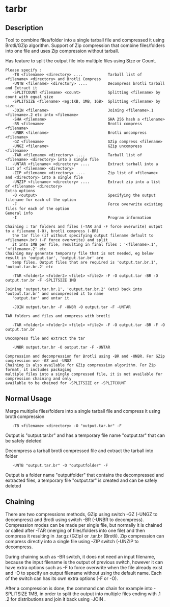 # tarbr

## Description
Tool to combine files/folder into a single tarball file and compressed it using Brotli/GZip algorithm. Support of Zip compression that combine files/folders into one file and uses Zip compression without tarball.

Has feature to split the output file into multiple files using Size or Count.

```
Please specify :
   -TB <filename> <directory> ....           Tarball list of <filename> <directory> and Brotli Compress
   -UNTB <filename> <directory> ....         Decompress brotli tarball and Extract it
   -SPLITCOUNT <filename> <count>            Splitting <filename> by count with equal size
   -SPLITSIZE <filename> <eg:1KB, 1MB, 1GB>  Splitting <filename> by size
   -JOIN <filename>                          Joining <filename>.1 <filename>.2 etc into <filename>
   -SHA <filename>                           SHA 256 hash a <filename>
   -BR <filename>                            Brotli compress <filename>
   -UNBR <filename>                          Brotli uncompress <filename>
   -GZ <filename>                            GZip compress <filename>
   -UNGZ <filename>                          GZip uncompress <filename>
   -TAR <filename> <directory> ....          Tarball list of <filename> <directory> into a single file
   -UNTAR <filename> <directory> ....        Extract tarball into a list of <filename> <directory>
   -ZIP <filename> <directory> ....          Zip list of <filename> and <directory> into a single file
   -UNZIP <filename> <directory> ....        Extract zip into a list of <filename> <directory>
Extra options
   -O <output>                               Specifying the output filename for each of the option
   -F                                        Force overwrite existing files for each of the option
General info
   -I                                        Program information

Chaining : Tar folders and files (-TAR and -F force overwrite) output to a filename (-O), brotli compress (-BR)
   the tar file (if without specifying output filename default to <filename>.br) (-F force overwrite) and split
   it into 1MB per file, resulting in final files : '<filename>.1', '<filename>.2' etc
Chaining may generate temporary file that is not needed, eg below result in 'output.tar', 'output.tar.br' are
   temp files. Output files that are required is 'output.tar.br.1', 'output.tar.br.2' etc

   -TAR <folder1> <folder2> <file1> <file2> -F -O output.tar -BR -O output.tar.br -F -SPLITSIZE 1MB

Joining 'output.tar.br.1', 'output.tar.br.2' (etc) back into 'output.tar.br' and uncompressed it to name
   'output.tar' and untar it

   -JOIN output.tar.br -F -UNBR -O output.tar -F -UNTAR

TAR folders and files and compress with brotli

   -TAR <folder1> <folder2> <file1> <file2> -F -O output.tar -BR -F -O output.tar.br

Uncompress file and extract the tar

   -UNBR output.tar.br -O output.tar -F -UNTAR

Compression and decompression for Brotli using -BR and -UNBR. For GZip compression use -GZ and -UNGZ
Chaining is also available for GZip compression algorithm. For Zip format, it includes packaging
multiple files into a single compressed file, it is not available for compression chaining and only
available to be chained for -SPLITSIZE or -SPLITCOUNT
```

## Normal Usage
Merge multiplle files/folders into a single tarball file and compress it using brotli compression

```
   -TB <filename> <directory> -O "output.tar.br" -F
```

Output is "output.tar.br" and has a temporary file name "output.tar" that can be safely deleted

Decompress a tarball brotli compressed file and extract the tarball into folder

```
   -UNTB "output.tar.br" -O "outputfolder" -F
```
Output is a folder name "outputfolder" that contains the decompressed and extracted files, a temporary file "output.tar" is created and can be safely deleted

## Chaining
There are two compressions methods, GZip using switch -GZ (-UNGZ to decompress) and Brotli using switch -BR (-UNBR to decompress). Compression modes can be made per single file, but normally it is chained or called after -TAR (merging of files/folders into one file) and then compress it resulting in .tar.gz (GZip) or .tar.br (Brotli). Zip compression can compress directly into a single file using -ZIP switch (-UNZIP to decompress.

During chaining such as -BR switch, it does not need an input filename, because the input filename is the output of previous switch, however it can have extra options such as -F to force overwrite when the file already exist and -O to specify an output filename without using the default name. Each of the switch can has its own extra options (-F or -O).

After a compression is done, the command can chain for example into -SPLITSIZE 1MB, in order to split the output into multiple files ending with <filename>.1 <filename>.2 for distributions and join it back using -JOIN <filename>.
